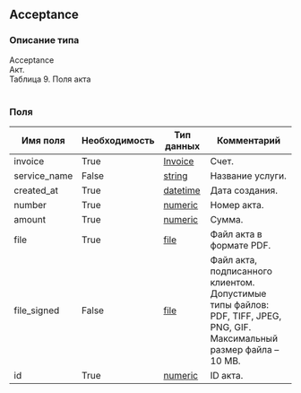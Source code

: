 
## Acceptance

### Описание типа
Acceptance<br/>Акт.<br/>Таблица 9. Поля акта<br/><br/>
### Поля

| Имя поля | Необходимость | Тип данных | Комментарий |
|---|---|---|---|
|invoice|True|[Invoice](/docs/types/Invoice.md)|Счет.<br/>|
|service_name|False|[string](/docs/types/string.md)|Название услуги.<br/>|
|created_at|True|[datetime](/docs/types/datetime.md)|Дата создания.<br/>|
|number|True|[numeric](/docs/types/numeric.md)|Номер акта.<br/>|
|amount|True|[numeric](/docs/types/numeric.md)|Сумма.<br/>|
|file|True|[file](/docs/types/file.md)|Файл акта в формате PDF.<br/>|
|file_signed|False|[file](/docs/types/file.md)|Файл акта, подписанного клиентом.<br/>Допустимые типы файлов: PDF, TIFF, JPEG, PNG, GIF.<br/>Максимальный размер файла – 10 MB.<br/>|
|id|True|[numeric](/docs/types/numeric.md)|ID акта.<br/>|
